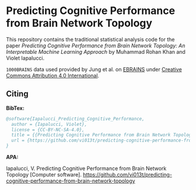 Predicting Cognitive Performance from Brain Network Topology
===

This repository contains the traditional statistical analysis code for the paper *Predicting Cognitive Performance from Brain Network Topology: An Interpretable Machine Learning Approach* by Muhammad Rohan Khan and Violet Iapalucci.

`1000BRAINS` data used provided by Jung et al. on [EBRAINS](https://search.kg.ebrains.eu/instances/5802e695-98e7-463d-81bc-d7532a80777f) under [Creative Commons Attribution 4.0 International](https://creativecommons.org/licenses/by/4.0/legalcode).

## Citing

**BibTex:**

```bibtex
@software{Iapalucci_Predicting_Cognitive_Performance,
  author = {Iapalucci, Violet},
  license = {CC-BY-NC-SA-4.0},
  title = {{Predicting Cognitive Performance from Brain Network Topology}},
  url = {https://github.com/vi013t/predicting-cognitive-performance-from-brain-network-topology}
}
```

**APA:**

Iapalucci, V. Predicting Cognitive Performance from Brain Network Topology [Computer software]. https://github.com/vi013t/predicting-cognitive-performance-from-brain-network-topology
